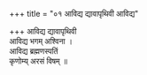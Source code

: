 +++
title = "०१ आविद्य द्यावापृथिवी आविद्य"

+++
आविद्य द्यावापृथिवी  
आविद्य भगम् अश्विना ।  
आविद्य ब्रह्मणस्पतिं  
कृणोम्य् अरसं विषम् ॥